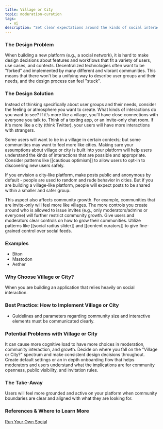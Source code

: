 ```yaml
---
title: Village or City
topic: moderation-curation
tags:
  - ui
description: "Set clear expectations around the kinds of social interactions you want to see."
---
```


### The Design Problem

When building a new platform (e.g., a social network), it is hard to make design decisions about features and workflows that fit a variety of users, use cases, and contexts. Decentralized technologies often want to be "forked" and implemented by many different and vibrant communities. This means that there won't be a unifying way to describe user groups and their needs, and the design process can feel "stuck".

### The Design Solution

Instead of thinking specifically about user groups and their needs, consider the feeling or atmosphere you want to create.
What kinds of interactions do you want to see? If it’s more like a village, you'll have
close connections with everyone you talk to. Think of a texting app, or an
invite-only chat room. If it's more like a city (think Twitter), your users will have more
interactions with strangers.

Some users will want to be in a village in certain contexts; but some
communities may want to feel more like cities. Making sure your assumptions
about village or city is built into your platform will help users understand
the kinds of interactions that are possible and appropriate. Consider patterns
like [[cautious optimism]] to allow users to opt-in to
discovering new users safely.

If you envision a city-like platform, make posts public and anonymous by default - people are used to random and rude behavior in cities. But if you are building a village-like platform, people will expect posts to be shared within a smaller and safer group.

This aspect also affects community growth. For example, communities that are invite-only will feel more like villages. The more
controls you create around who is allowed to issue invites (e.g., only
moderators/admins or everyone) will further restrict community growth. Give users and moderators clear controls on how to grow their communities.
Utilize patterns like [[social radius slider]]
and [[content curators]] to give fine-grained control over
social feeds.

### Examples

- Biton
- Mastodon
- Aether

### Why Choose Village or City?

When you are building an application that relies heavily on social interaction.

### Best Practice: How to Implement Village or City

- Guidelines and parameters regarding community size and interactive elements
  must be communicated clearly.

### Potential Problems with Village or City

It can cause more cognitive load to have more choices in moderation,
community interaction, and growth. Decide on where you fall on the "Village or City?" spectrum and make consistent design decisions throughout.
Create default settings or an in depth onboarding flow that helps moderators and users understand what the
implications are for community openness, public visibility, and invitation rules.

### The Take-Away

Users will feel more grounded and active on your platform when community
boundaries are clear and aligned with what they are looking for.

### References & Where to Learn More

[Run Your Own Social](https://runyourown.social/)
